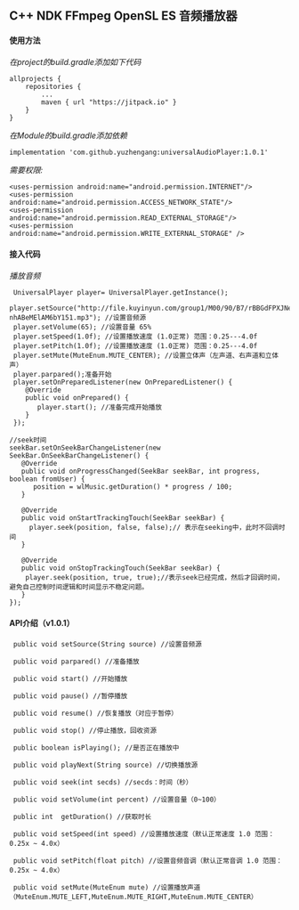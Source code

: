 ## C++  NDK  FFmpeg  OpenSL ES 音频播放器

#### 使用方法
*在project的build.gradle添加如下代码*

    allprojects {
	    repositories {
	        ...
	        maven { url "https://jitpack.io" }
	    }
	}

*在Module的build.gradle添加依赖*
  
    implementation 'com.github.yuzhengang:universalAudioPlayer:1.0.1'
   
*需要权限:*
    
    <uses-permission android:name="android.permission.INTERNET"/>
    <uses-permission android:name="android.permission.ACCESS_NETWORK_STATE"/>
    <uses-permission android:name="android.permission.READ_EXTERNAL_STORAGE"/>
    <uses-permission android:name="android.permission.WRITE_EXTERNAL_STORAGE" />
    
#### 接入代码
  *播放音频*
      
     UniversalPlayer player= UniversalPlayer.getInstance();
     player.setSource("http://file.kuyinyun.com/group1/M00/90/B7/rBBGdFPXJNeAM-nhABeMElAM6bY151.mp3"); //设置音频源
     player.setVolume(65); //设置音量 65%
     player.setSpeed(1.0f); //设置播放速度 (1.0正常) 范围：0.25---4.0f
     player.setPitch(1.0f); //设置播放速度 (1.0正常) 范围：0.25---4.0f
     player.setMute(MuteEnum.MUTE_CENTER); //设置立体声（左声道、右声道和立体声）
     player.parpared();准备开始
     player.setOnPreparedListener(new OnPreparedListener() {
        @Override
        public void onPrepared() {
           player.start(); //准备完成开始播放
        }
     });
     
    //seek时间
    seekBar.setOnSeekBarChangeListener(new SeekBar.OnSeekBarChangeListener() {
       @Override
       public void onProgressChanged(SeekBar seekBar, int progress, boolean fromUser) {
          position = wlMusic.getDuration() * progress / 100;
       }

       @Override
       public void onStartTrackingTouch(SeekBar seekBar) {
         player.seek(position, false, false);// 表示在seeking中，此时不回调时间
       }

       @Override
       public void onStopTrackingTouch(SeekBar seekBar) {
        player.seek(position, true, true);//表示seek已经完成，然后才回调时间，避免自己控制时间逻辑和时间显示不稳定问题。
       }
    });
    
 #### API介绍（v1.0.1）   
 
     public void setSource(String source) //设置音频源
       
     public void parpared() //准备播放
     
     public void start() //开始播放

     public void pause() //暂停播放
     
     public void resume() //恢复播放（对应于暂停）
     
     public void stop() //停止播放，回收资源
     
     public boolean isPlaying(); //是否正在播放中
     
     public void playNext(String source) //切换播放源

     public void seek(int secds) //secds：时间（秒） 

     public void setVolume(int percent) //设置音量（0~100）
     
     public int  getDuration() //获取时长
     
     public void setSpeed(int speed) //设置播放速度（默认正常速度 1.0 范围：0.25x ~ 4.0x）
    
     public void setPitch(float pitch) //设置音频音调（默认正常音调 1.0 范围：0.25x ~ 4.0x）   
     
     public void setMute(MuteEnum mute) //设置播放声道 （MuteEnum.MUTE_LEFT,MuteEnum.MUTE_RIGHT,MuteEnum.MUTE_CENTER）
     
     
     
     
     
     
